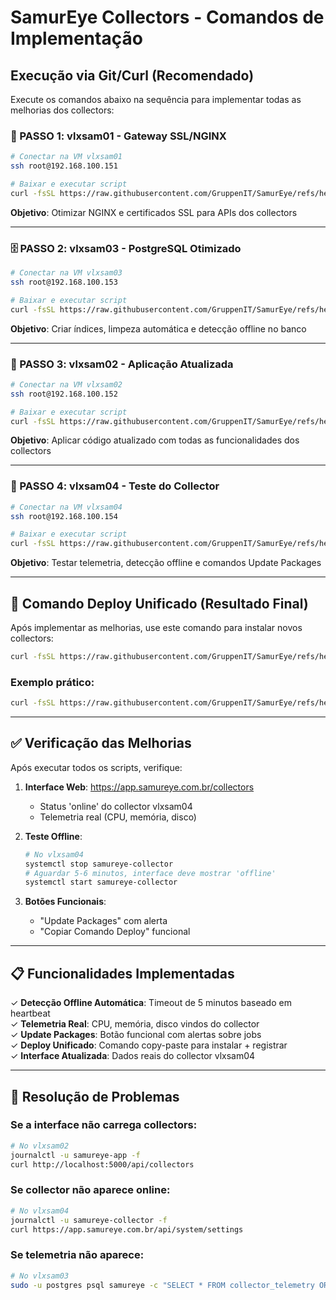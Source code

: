 # SamurEye Collectors - Comandos de Implementação

## Execução via Git/Curl (Recomendado)

Execute os comandos abaixo na sequência para implementar todas as melhorias dos collectors:

### 🔐 PASSO 1: vlxsam01 - Gateway SSL/NGINX

```bash
# Conectar na VM vlxsam01
ssh root@192.168.100.151

# Baixar e executar script
curl -fsSL https://raw.githubusercontent.com/GruppenIT/SamurEye/refs/heads/main/docs/deployment/vlxsam01/update-certificates.sh | sudo bash
```

**Objetivo**: Otimizar NGINX e certificados SSL para APIs dos collectors

---

### 🗄️ PASSO 2: vlxsam03 - PostgreSQL Otimizado

```bash
# Conectar na VM vlxsam03
ssh root@192.168.100.153

# Baixar e executar script
curl -fsSL https://raw.githubusercontent.com/GruppenIT/SamurEye/refs/heads/main/docs/deployment/vlxsam03/optimize-database.sh | sudo bash
```

**Objetivo**: Criar índices, limpeza automática e detecção offline no banco

---

### 🚀 PASSO 3: vlxsam02 - Aplicação Atualizada

```bash
# Conectar na VM vlxsam02
ssh root@192.168.100.152

# Baixar e executar script
curl -fsSL https://raw.githubusercontent.com/GruppenIT/SamurEye/refs/heads/main/docs/deployment/vlxsam02/apply-collector-improvements.sh | sudo bash
```

**Objetivo**: Aplicar código atualizado com todas as funcionalidades dos collectors

---

### 🧪 PASSO 4: vlxsam04 - Teste do Collector

```bash
# Conectar na VM vlxsam04
ssh root@192.168.100.154

# Baixar e executar script
curl -fsSL https://raw.githubusercontent.com/GruppenIT/SamurEye/refs/heads/main/docs/deployment/vlxsam04/test-collector-improvements.sh | sudo bash
```

**Objetivo**: Testar telemetria, detecção offline e comandos Update Packages

---

## 🎯 Comando Deploy Unificado (Resultado Final)

Após implementar as melhorias, use este comando para instalar novos collectors:

```bash
curl -fsSL https://raw.githubusercontent.com/GruppenIT/SamurEye/refs/heads/main/docs/deployment/install-collector.sh | sudo bash -s -- --tenant-slug="NOME-TENANT" --collector-name="NOME-COLLECTOR" --server-url="https://app.samureye.com.br"
```

### Exemplo prático:
```bash
curl -fsSL https://raw.githubusercontent.com/GruppenIT/SamurEye/refs/heads/main/docs/deployment/install-collector.sh | sudo bash -s -- --tenant-slug="empresa-teste" --collector-name="servidor-web-01" --server-url="https://app.samureye.com.br"
```

---

## ✅ Verificação das Melhorias

Após executar todos os scripts, verifique:

1. **Interface Web**: https://app.samureye.com.br/collectors
   - Status 'online' do collector vlxsam04
   - Telemetria real (CPU, memória, disco)

2. **Teste Offline**:
   ```bash
   # No vlxsam04
   systemctl stop samureye-collector
   # Aguardar 5-6 minutos, interface deve mostrar 'offline'
   systemctl start samureye-collector
   ```

3. **Botões Funcionais**:
   - "Update Packages" com alerta
   - "Copiar Comando Deploy" funcional

---

## 📋 Funcionalidades Implementadas

✓ **Detecção Offline Automática**: Timeout de 5 minutos baseado em heartbeat  
✓ **Telemetria Real**: CPU, memória, disco vindos do collector  
✓ **Update Packages**: Botão funcional com alertas sobre jobs  
✓ **Deploy Unificado**: Comando copy-paste para instalar + registrar  
✓ **Interface Atualizada**: Dados reais do collector vlxsam04  

---

## 🔧 Resolução de Problemas

### Se a interface não carrega collectors:
```bash
# No vlxsam02
journalctl -u samureye-app -f
curl http://localhost:5000/api/collectors
```

### Se collector não aparece online:
```bash
# No vlxsam04
journalctl -u samureye-collector -f
curl https://app.samureye.com.br/api/system/settings
```

### Se telemetria não aparece:
```bash
# No vlxsam03
sudo -u postgres psql samureye -c "SELECT * FROM collector_telemetry ORDER BY timestamp DESC LIMIT 5;"
```